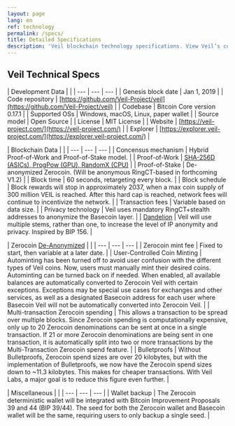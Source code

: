 ```yaml
---
layout: page
lang: en
ref: technology
permalink: /specs/
title: Detailed Specifications
description: 'Veil blockchain technology specifications. View Veil’s codebase, GitHub repository address, mining algorithm, consensus, license, minting, and other data.'
---
```


## Veil Technical Specs

| Development Data | |
| --- | --- | --- |
| Genesis block date | Jan 1, 2019 |
| Code repository | [https://github.com/Veil-Project/veil](https://github.com/Veil-Project/veil) |
| Codebase | Bitcoin Core version 0.17.1 |
| Supported OSs | Windows, macOS, Linux, paper wallet |
| Source model | Open Source |
| License | MIT License |
| Website | [https://veil-project.com/](https://veil-project.com/) |
| Explorer | [https://explorer.veil-project.com/](https://explorer.veil-project.com/) |

| Blockchain Data | |
| --- | --- | --- |
| Concensus mechanism | Hybrid Proof-of-Work and Proof-of-Stake model. | 
| Proof-of-Work | [SHA-256D (ASICs), ProgPow (GPU), RandomX (CPU)](https://veil-project.com/blog/pow-update/) |
| Proof-of-Stake | De-anonymized Zerocoin. (Will be anonymous RingCT-based in forthcoming V1.2) | 
| Block time | 60 seconds, retargeting every block. |
| Block schedule | Block rewards will stop in approximately 2037, when a max coin supply of 300 million VEIL is reached. After this hard cap is reached, network fees will continue to incentivize the network. | 
| Transaction fees | Variable based on data size.  |
| Privacy technology | Veil uses mandatory RingCT+stealth addresses to anonymize the Basecoin layer. |
| [Dandelion](/faqs/#dandelion) | Veil will use multiple stems, rather than one, to increase the level of IP anonymity and privacy. Inspired by BIP 156. |


| Zerocoin [De-Anonymized](https://veil-project.com/blog/2019-09-07-exploit-update/) | |
| --- | --- | --- |
| Zerocoin mint fee | Fixed to start, then variable at a later date.  |
| User-Controlled Coin Minting | Autominting has been turned off to avoid user confusion with the different types of Veil coins. Now, users must manually mint their desired coins. Autominting can be turned back on if needed. When enabled, all available balances are automatically converted to Zerocoin Veil with certain exceptions. Exceptions may be special use cases for exchanges and other services, as well as a designated Basecoin address for each user where Basecoin Veil will not be automatically converted into Zerocoin Veil. |
| Multi-transaction Zerocoin spending | This allows a transaction to be spread over multiple blocks. Since Zerocoin spending is computationally expensive, only up to 20 Zerocoin denominations can be sent at once in a single transaction. If 21 or more Zerocoin denominations are being sent in one transaction, it is automatically split into two or more transactions by the Multi-Transaction Zerocoin spend feature. |
| Bulletproofs | Without Bulletproofs, Zerocoin spend sizes are over 20 kilobytes, but with the implementation of Bulletproofs, we now have the Zerocoin spend sizes down to ~11.3 kilobytes. This makes for cheaper transactions. With Veil Labs, a major goal is to reduce this figure even further. |


| Miscellaneous | |
| --- | --- | --- |
| Wallet backup | The Zerocoin deterministic wallet will be integrated with Bitcoin Improvement Proposals 39 and 44 (BIP 39/44). The seed for both the Zerocoin wallet and Basecoin wallet will be the same, requiring users to only backup a single seed. |
